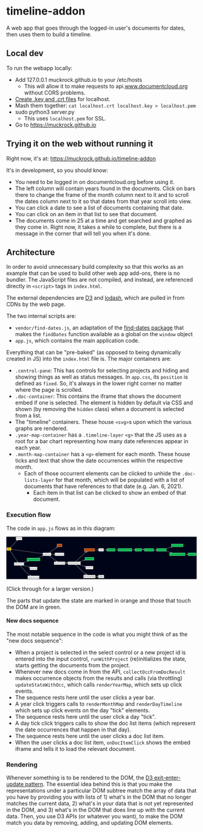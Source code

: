 # timeline-addon

A web app that goes through the logged-in user's documents for dates, then uses them to build a timeline.

## Local dev

To run the webapp locally:

- Add 127.0.0.1 muckrock.github.io to your /etc/hosts
  - This will allow it to make requests to api.www.documentcloud.org without CORS problems.
- [Create .key and .crt files](https://letsencrypt.org/docs/certificates-for-localhost/) for localhost.
- Mash them together: `cat localhost.crt localhost.key > localhost.pem`
- sudo python3 server.py
  - This uses `localhost.pem` for SSL.
- Go to https://muckrock.github.io

## Trying it on the web without running it

Right now, it's at: https://muckrock.github.io/timeline-addon

It's in development, so you should know:

- You need to be logged in on documentcloud.org before using it.
- The left column will contain years found in the documents. Click on bars there to change the frame of the month column next to it and to scroll the dates column next to it so that dates from that year scroll into view.
- You can click a date to see a list of documents containing that date.
- You can click on an item in that list to see that document.
- The documents come in 25 at a time and get searched and graphed as they come in. Right now, it takes a while to complete, but there is a message in the corner that will tell you when it's done.

## Architecture

In order to avoid unnecessary build complexity so that this works as an example that can be used to build other web app add-ons, there is no bundler. The JavaScript files are not compiled, and instead, are referenced directly in `<script>` tags in `index.html`.

The external dependencies are [D3](https://d3js.org/) and [lodash](https://lodash.com/), which are pulled in from CDNs by the web page.

The two internal scripts are:
- `vendor/find-dates.js`, an adaptation of the [find-dates package](https://github.com/hutsoninc/find-dates/) that makes the `findDates` function available as a global on the `window` object
- `app.js`, which contains the main application code.

Everything that can be "pre-baked" (as opposed to being dynamically created in JS) into the `index.html` file is. The major containers are:

- `.control-pane`: This has controls for selecting projects and hiding and showing things as well as status messages. In `app.css`, its `position` is defined as `fixed`. So, it's always in the lower right corner no matter where the page is scrolled.
- `.doc-container`: This contains the iframe that shows the document embed if one is selected. The element is hidden by default via CSS and shown (by removing the `hidden` class) when a document is selected from a list.
-  The "timeline" containers. These house `<svg>`s upon which the various graphs are rendered.
  - `.year-map-container` has a `.timeline-layer` `<g>` that the JS uses as a root for a bar chart representing how many date references appear in each year.
  - `.month-map-container` has a `<g>` element for each month. These house ticks and text that show the date occurrences within the respective month.
    - Each of those occurrent elements can be clicked to unhide the `.doc-lists-layer` for that month, which will be populated with a list of documents that have references to that date (e.g. Jan. 6, 2021).
      - Each item in that list can be clicked to show an embed of that document.

### Execution flow

The code in `app.js` flows as in this diagram:

![Sequence diagram](meta/sequence.svg)

(Click through for a larger version.)

The parts that update the state are marked in orange and those that touch the DOM are in green.

#### New docs sequence 

The most notable sequence in the code is what you might think of as the "new docs sequence":

- When a project is selected in the select control or a new project id is entered into the input control, `runWithProject` (re)initializes the state, starts getting the documents from the project. 
- Whenever new docs come in from the API, `collectOccFromDocResult` makes occurrence objects from the results and calls (via throttling) `updateStateWithOcc`, which calls `renderYearMap`, which sets up click events.
- The sequence rests here until the user clicks a year bar.
- A year click triggers calls to `renderMonthMap` and `renderDayTimeline` which sets up click events on the day "tick" elements.
- The sequence rests here until the user click a day "tick".
- A day tick click triggers calls to show the doc list items (which represent the date occurrences that happen in that day).
- The sequence rests here until the user clicks a doc list item.
- When the user clicks a doc list item, `onDocItemClick` shows the embed iframe and tells it to load the relevant document.

### Rendering

Whenever something is to be rendered to the DOM, the [D3 exit-enter-update pattern](https://bost.ocks.org/mike/join/). The essential idea behind this is that you make the representations under a particular DOM subtree match the array of data that you have by providing you with lists of 1) what's in the DOM that no longer matches the current data, 2) what's in your data that is not yet represented in the DOM, and 3) what's in the DOM that does line up with the current data. Then, you use D3 APIs (or whatever you want), to make the DOM match you data by removing, adding, and updating DOM elements.

